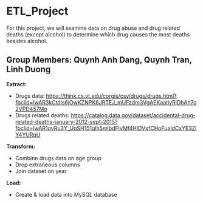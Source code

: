 # ETL_Project

For this project, we will examine data on drug abuse and drug related deaths (except alcohol) to determine which drug causes the most deaths besides alcohol.

## Group Members: Quynh Anh Dang, Quynh Tran, Linh Duong
**Extract:** 

* Drugs data: https://think.cs.vt.edu/corgis/csv/drugs/drugs.html?fbclid=IwAR3kCtdls6jOwKZNPK6JRTEJ_mUFzdm3VgAEKaatlyRjDhAh7o2VPD457Mo
* Drugs related deaths: https://catalog.data.gov/dataset/accidental-drug-related-deaths-january-2012-sept-2015?fbclid=IwAR1qyRu3Y_UqSH151qIh5mlbdFIvMf4HIDVxfCHoFualdCxYE3ZIY4YURqU

**Transform:**

* Combine drugs data on age group
* Drop extraneous columns 
* Join dataset on year 

**Load:**

* Create & load data into MySQL database
